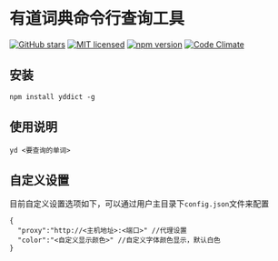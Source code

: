 # 有道词典命令行查询工具

[![GitHub stars](https://img.shields.io/github/stars/kenshinji/yddict.svg?style=plastic)](https://github.com/kenshinji/yddict/stargazers)
[![MIT licensed](https://img.shields.io/badge/license-MIT-blue.svg)](https://github.com/kenshinji/yddict/blob/master/LICENSE.txt)
[![npm version](https://badge.fury.io/js/yddict.svg)](https://badge.fury.io/js/yddict)
[![Code Climate](https://codeclimate.com/github/kenshinji/yddict/badges/gpa.svg)](https://codeclimate.com/github/kenshinji/yddict)


## 安装

    npm install yddict -g

## 使用说明

    yd <要查询的单词>

## 自定义设置
  目前自定义设置选项如下，可以通过用户主目录下`config.json`文件来配置

    {
      "proxy":"http://<主机地址>:<端口>" //代理设置
      "color":"<自定义显示颜色>" //自定义字体颜色显示，默认白色
    }



